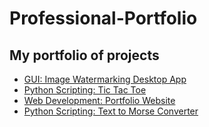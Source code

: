 # Professional-Portfolio
## My portfolio of projects

* [GUI: Image Watermarking Desktop App](https://github.com/adrianurdar/100DaysOfCode-Bootcamp/tree/main/Day-084)
* [Python Scripting: Tic Tac Toe](https://github.com/adrianurdar/Automate-The-Boring-Stuff/tree/main/Tic-Tac-Toe)
* [Web Development: Portfolio Website](https://adiurdar.com)
* [Python Scripting: Text to Morse Converter](https://github.com/adrianurdar/Professional-Portfolio/tree/main/01-Text-to-Morse-Converter)
